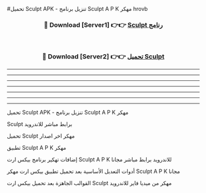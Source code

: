 #تحميل Sculpt  APK - تنزيل برنامج Sculpt  A P K مهكر hrovb 



<div align="center">
<h3>🔴 Download [Server1] 👉👉 <a href="https://apkdownload10.web.app/?title=Sculpt ">Sculpt  رنامج</a></h3><br>

<h3>🔴 Download [Server2] 👉👉 <a href="https://apkdownload10.web.app/?title=Sculpt ">تحميل Sculpt  </a></h3>
</div>


----------------------------------------------------------

----------------------------------------------------------

----------------------------------------------------------

----------------------------------------------------------

----------------------------------------------------------

----------------------------------------------------------

----------------------------------------------------------

تحميل Sculpt  APK - تنزيل برنامج Sculpt  A P K مهكر

Sculpt  برابط مباشر للاندرويد

تحميل Sculpt  مهكر اخر اصدار

تطبيق Sculpt  A P K مهكر

إضافات تهكير برنامج بيكس ارت Sculpt  A P K للاندرويد برابط مباشر مجانا

أدوات التعديل الأساسية بعد تحميل تطبيق بيكس ارت مهكر Sculpt  A P K مجانا

القوالب الجاهزة بعد تحميل بيكس ارت Sculpt  مهكر من ميديا فاير للاندرويد


